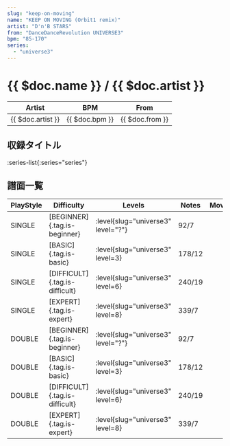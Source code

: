 ```yaml
---
slug: "keep-on-moving"
name: "KEEP ON MOVING (Orbit1 remix)"
artist: "D'n'B STARS"
from: "DanceDanceRevolution UNIVERSE3"
bpm: "85-170"
series:
  - "universe3"
---
```


# {{ $doc.name }} / {{ $doc.artist }}

|Artist|BPM|From|
|------|---|----|
|{{ $doc.artist }}|{{ $doc.bpm }}|{{ $doc.from }}|

## 収録タイトル

:series-list{:series="series"}

## 譜面一覧

|PlayStyle|Difficulty|Levels|Notes|Movie|
|---------|----------|------|-----|-----|
|SINGLE|[BEGINNER]{.tag.is-beginner}|<div class="field is-grouped is-grouped-multiline"> :level{slug="universe3" level="?"}</div>|92/7||
|SINGLE|[BASIC]{.tag.is-basic}|<div class="field is-grouped is-grouped-multiline"> :level{slug="universe3" level=3}</div>|178/12||
|SINGLE|[DIFFICULT]{.tag.is-difficult}|<div class="field is-grouped is-grouped-multiline"> :level{slug="universe3" level=6}</div>|240/19||
|SINGLE|[EXPERT]{.tag.is-expert}|<div class="field is-grouped is-grouped-multiline"> :level{slug="universe3" level=8}</div>|339/7||
|DOUBLE|[BEGINNER]{.tag.is-beginner}|<div class="field is-grouped is-grouped-multiline"> :level{slug="universe3" level="?"}</div>|92/7||
|DOUBLE|[BASIC]{.tag.is-basic}|<div class="field is-grouped is-grouped-multiline"> :level{slug="universe3" level=3}</div>|178/12||
|DOUBLE|[DIFFICULT]{.tag.is-difficult}|<div class="field is-grouped is-grouped-multiline"> :level{slug="universe3" level=6}</div>|240/19||
|DOUBLE|[EXPERT]{.tag.is-expert}|<div class="field is-grouped is-grouped-multiline"> :level{slug="universe3" level=8}</div>|339/7||
